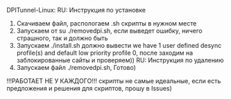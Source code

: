DPITunnel-Linux:
RU: Инструкция по установке
1. Скачиваем файл, распологаем .sh скрипты в нужном месте
2. Запускаем от su ./removedpi.sh, если выведет ошибку, ничего страшного, так и должно быть
3. Запускаем ./install.sh должно вывести we have 1 user defined desync profile(s) and default low priority profile 0, после заходим на заблокированные сайты и проверяем))
RU: Инструкция по удалению
1. Запускаем файл ./removedpi.sh, Готово) 

!!!РАБОТАЕТ НЕ У КАЖДОГО!!!
скрипты не самые идеальные, если есть предложения и решения для скриптов, прошу в Issues)
